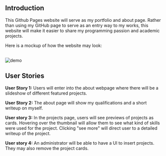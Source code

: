 
## Introduction
This Github Pages website will serve as my portfolio and about page. Rather than using my GitHub page to serve as an entry way to my works, this website will make it easier to share my programming passion and academic projects.

Here is a mockup of how the website may look:
<br></br>

<img src="Website_demo3.gif" alt="demo">

## User Stories

**User Story 1:** Users will enter into the about webpage where there will be a slideshow of different featured projects. 

**User Story 2:** The about page will show my qualifications and a short writeup on myself.

**User story 3:** In the projects page, users will see previews of projects as cards. Hovering over the thumbnail will allow them to see what kind of skills were used for the project. Clicking "see more" will direct user to a detailed writeup of the project.

**User story 4:** An administrator will be able to have a UI to insert projects. They may also remove the project cards.
